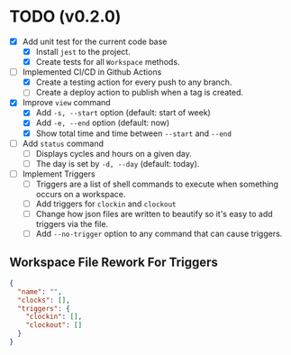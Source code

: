 # TODO (v0.2.0)
- [X] Add unit test for the current code base
  - [X] Install `jest` to the project.
  - [X] Create tests for all `Workspace` methods.
- [ ] Implemented CI/CD in Github Actions
  - [X] Create a testing action for every push to any branch.
  - [ ] Create a deploy action to publish when a tag is created.
- [X] Improve `view` command
  - [X] Add `-s, --start` option (default: start of week)
  - [X] Add `-e, --end` option (default: now)
  - [X] Show total time and time between `--start` and `--end`
- [ ] Add `status` command
  - [ ] Displays cycles and hours on a given day.
  - [ ] The day is set by `-d, --day` (default: today).
- [ ] Implement Triggers
  - [ ] Triggers are a list of shell commands to execute when something occurs on a workspace.
  - [ ] Add triggers for `clockin` and `clockout`
  - [ ] Change how json files are written to beautify so it's easy to add triggers via the file.
  - [ ] Add `--no-trigger` option to any command that can cause triggers.

## Workspace File Rework For Triggers
```json
{
  "name": "",
  "clocks": [],
  "triggers": {
    "clockin": [],
    "clockout": []
  }
}
```